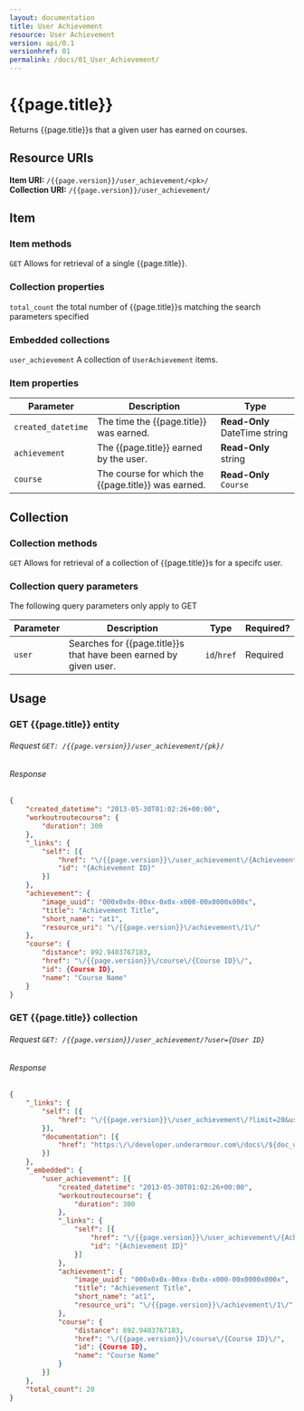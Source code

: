 ```yaml
---
layout: documentation
title: User Achievement
resource: User Achievement
version: api/0.1
versionhref: 01
permalink: /docs/01_User_Achievement/
---
```


# {{page.title}}

Returns {{page.title}}s that a given user has earned on courses.

## Resource URIs

**Item URI:** `/{{page.version}}/user_achievement/<pk>/`  
**Collection URI:** `/{{page.version}}/user_achievement/`

## Item

### Item methods

`GET` Allows for retrieval of a single {{page.title}}.

### Collection properties

`total_count` the total number of {{page.title}}s matching the search parameters specified

### Embedded collections

`user_achievement` A collection of `UserAchievement` items.

### Item properties <a name="itemproperties"></a>

| Parameter          | Description                                      | Type                                 |
|--------------------|--------------------------------------------------|--------------------------------------|
| `created_datetime` | The time the {{page.title}} was earned. | **Read-Only** DateTime string                    | 
| `achievement`      | The {{page.title}} earned by the user.  |  **Read-Only** string                            |
| `course`           | The course for which the {{page.title}} was earned. | **Read-Only** `Course`               |

## Collection

### Collection methods

`GET` Allows for retrieval of a collection of {{page.title}}s for a specifc user.

### Collection query parameters

The following query parameters only apply to GET

| Parameter | Description                                                    | Type        | Required? |
|-----------|----------------------------------------------------------------|-------------|-----------|
| `user`    | Searches for {{page.title}}s that have been earned by given user. | `id`/`href` | Required  |

## Usage

### GET {{page.title}} entity

###### Request `GET: /{{page.version}}/user_achievement/{pk}/`

###### Response

```json
{
    "created_datetime": "2013-05-30T01:02:26+00:00",
    "workoutroutecourse": {
        "duration": 300
    },
    "_links": {
        "self": [{
            "href": "\/{{page.version}}\/user_achievement\/{Achievement ID}\/",
            "id": "{Achievement ID}"
        }]
    },
    "achievement": {
        "image_uuid": "000x0x0x-00xx-0x0x-x000-00x0000x000x",
        "title": "Achievement Title",
        "short_name": "at1",
        "resource_uri": "\/{{page.version}}\/achievement\/1\/"
    },
    "course": {
        "distance": 892.9403767183,
        "href": "\/{{page.version}}\/course\/{Course ID}\/",
        "id": {Course ID},
        "name": "Course Name"
    }
}
```

### GET {{page.title}} collection

###### Request `GET: /{{page.version}}/user_achievement/?user={User ID}`

###### Response

```json
{
    "_links": {
        "self": [{
            "href": "\/{{page.version}}\/user_achievement\/?limit=20&user={User ID}&offset=0"
        }],
        "documentation": [{
            "href": "https:\/\/developer.underarmour.com\/docs\/${doc_uri}"
        }]
    },
    "_embedded": {
        "user_achievement": [{
            "created_datetime": "2013-05-30T01:02:26+00:00",
            "workoutroutecourse": {
                "duration": 300
            },
            "_links": {
                "self": [{
                    "href": "\/{{page.version}}\/user_achievement\/{Achievement ID}\/",
                    "id": "{Achievement ID}"
                }]
            },
            "achievement": {
                "image_uuid": "000x0x0x-00xx-0x0x-x000-00x0000x000x",
                "title": "Achievement Title",
                "short_name": "at1",
                "resource_uri": "\/{{page.version}}\/achievement\/1\/"
            },
            "course": {
                "distance": 892.9403767183,
                "href": "\/{{page.version}}\/course\/{Course ID}\/",
                "id": {Course ID},
                "name": "Course Name"
            }
        }]
    },
    "total_count": 20
}
```
